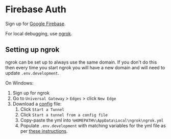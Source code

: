# Firebase Auth

Sign up for [Google Firebase](https://console.firebase.google.com).

For local debugging, use [ngrok](https://ngrok.com).

## Setting up ngrok

ngrok can be set up to always use the same domain. If you don't do this then
every time you start ngrok you will have a new domain and will need to update
`.env.development`.

On Windows:

1. Sign up for ngrok
1. Go to `Universal Gateway` > `Edges` > click `New Edge`
1. Download a [config](https://ngrok.com/docs/agent/config/) file:
    1. Click `Start a Tunnel`
    1. Click `Start a tunnel from a config file`
    1. Copy-paste the yml into `%HOMEPATH%\AppData\Local\ngrok\ngrok.yml`
    1. Populate `.env.development` with matching variables for the yml file as
       per [these instructions](/firebase-wrapper/docs/ngrok.example.yml).
